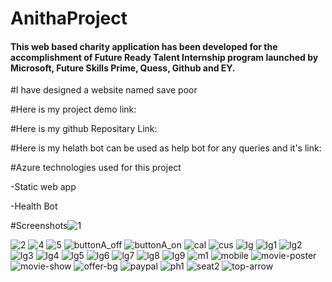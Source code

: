 # AnithaProject

#### This web based charity application has been developed for the accomplishment of Future Ready Talent Internship program launched by Microsoft, Future Skills Prime, Quess, Github and EY.

#I have designed a website named save poor 

#Here is my project demo link:

#Here is my github Repositary Link:

#Here is my helath bot can be used as help bot for any queries and it's link:

#Azure technologies used for this project

-Static web app

-Health Bot

#Screenshots![1](https://user-images.githubusercontent.com/113702287/202906847-bb114dca-0d25-4591-8c5c-8045f09aa922.jpg)

![2](https://user-images.githubusercontent.com/113702287/202906850-3c28c00a-4306-4900-bd94-251afa4c83e7.jpg)
![4](https://user-images.githubusercontent.com/113702287/202906853-11519ba6-4593-4102-87b5-eabea04131e6.jpg)
![5](https://user-images.githubusercontent.com/113702287/202906855-581bb6a7-29a5-411c-8492-f5140f100e55.jpg)
![buttonA_off](https://user-images.githubusercontent.com/113702287/202906856-aefa69cc-1a11-4fa5-958a-9e4873f87e75.jpg)
![buttonA_on](https://user-images.githubusercontent.com/113702287/202906858-bbf69454-ad64-43ea-bb22-0a06398c2a42.jpg)
![cal](https://user-images.githubusercontent.com/113702287/202906862-f50ae36e-f149-46e8-9e3d-b22636dabc15.png)
![cus](https://user-images.githubusercontent.com/113702287/202906864-f6985367-6c7d-45cc-b3f0-879294c8e5b4.jpg)
![lg](https://user-images.githubusercontent.com/113702287/202906870-600142f1-4907-42be-b453-967f04c9ec5b.png)
![lg1](https://user-images.githubusercontent.com/113702287/202906871-eb981814-08a6-4d17-80be-c6fce8f25c8c.png)
![lg2](https://user-images.githubusercontent.com/113702287/202906872-796fbd69-cad5-4e54-9422-a4c079086cab.png)
![lg3](https://user-images.githubusercontent.com/113702287/202906873-b61576ea-b45a-45ff-b91d-1feb96a992e8.png)
![lg4](https://user-images.githubusercontent.com/113702287/202906875-99a52541-d78c-44ae-9209-a800a12090fe.png)
![lg5](https://user-images.githubusercontent.com/113702287/202906876-3252a929-51d6-41f5-b8f3-6f1a7186cdb6.png)
![lg6](https://user-images.githubusercontent.com/113702287/202906878-e13e4121-ae87-403e-8fe8-a4a7b34aa7cb.png)
![lg7](https://user-images.githubusercontent.com/113702287/202906880-c15bf53f-814c-41b7-80eb-7da605d88b7c.png)
![lg8](https://user-images.githubusercontent.com/113702287/202906883-678f51f8-2308-4646-961f-c811ce1ff091.png)
![lg9](https://user-images.githubusercontent.com/113702287/202906888-707318b6-2897-4ce5-a587-efc756ad8ae6.png)
![m1](https://user-images.githubusercontent.com/113702287/202906891-5c37a0b4-3c0e-41ef-b61a-2ddf9bfdb216.jpg)
![mobile](https://user-images.githubusercontent.com/113702287/202906893-0d15b5e3-6995-4d49-a8cb-da31c67547da.png)
![movie-poster](https://user-images.githubusercontent.com/113702287/202906895-1f982b53-0c8b-4e42-8646-d3a33f452150.jpg)
![movie-show](https://user-images.githubusercontent.com/113702287/202906897-7098a033-9d61-4c06-bb9b-b51567cc028d.jpg)
![offer-bg](https://user-images.githubusercontent.com/113702287/202906901-f357b288-7981-4a7d-b7e7-d80db7efec8a.jpg)
![paypal](https://user-images.githubusercontent.com/113702287/202906904-3c801b2f-6690-4fec-b108-c004d0b224f8.png)
![ph1](https://user-images.githubusercontent.com/113702287/202906905-5fcfdc49-fe9c-4d9a-bf40-13f767cd6363.png)
![seat2](https://user-images.githubusercontent.com/113702287/202906914-70fbf089-ab5b-4203-b424-be253e3ad889.jpg)
![top-arrow](https://user-images.githubusercontent.com/113702287/202906917-0198cd5a-ba03-46ab-a44d-b61e3dd72647.png)
